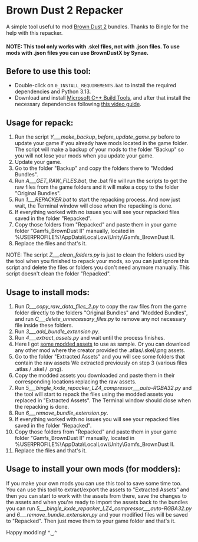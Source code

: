 # Brown Dust 2 Repacker
A simple tool useful to mod [Brown Dust 2](https://www.browndust2.com/en-us/) bundles. Thanks to Bingle for the help with this repacker.


#### NOTE: This tool only works with .skel files, not with .json files. To use mods with .json files you can use BrownDustX by Synae.


## Before to use this tool:

  - Double-click on `0_INSTALL_REQUIREMENTS.bat` to install the required dependencies and Python 3.13.
  - Download and install [Microsoft C++ Build Tools](https://aka.ms/vs/17/release/vs_BuildTools.exe), and after that install the necessary dependencies following [this video guide](https://files.catbox.moe/vqsuix.mp4).



## Usage for repack:

1. Run the script _Y___make_backup_before_update_game.py_ before to update your game if you already have mods located in the game folder. The script will make a backup of your mods to the folder "Backup" so you will not lose your mods when you update your game.
2. Update your game.
3. Go to the folder "Backup" and copy the folders there to "Modded Bundles".
4. Run _A___GET_RAW_FILES.bat_, the .bat file will run the scripts to get the raw files from the game folders and it will make a copy to the folder "Original Bundles".
5. Run _1___REPACKER.bat_ to start the repacking process. And now just wait, the Terminal window will close when the repacking is done.
6. If everything worked with no issues you will see your repacked files saved in the folder "Repacked".
7. Copy those folders from "Repacked" and paste them in your game folder  "Gamfs_BrownDust II" manually, located in %USERPROFILE%\AppData\LocalLow\Unity\Gamfs_BrownDust II.
8. Replace the files and that's it.

NOTE: The script _Z___clean_folders.py_ is just to clean the folders used by the tool when you finished to repack your mods, so you can just ignore this script and delete the files or folders you don't need anymore manually. This script doesn't clean the folder "Repacked".


## Usage to install mods:

1. Run _D___copy_raw_data_files_2.py_ to copy the raw files from the game folder directly to the folders "Original Bundles" and "Modded Bundles", and run _C___delete_unnecessary_files.py_ to remove any not necessary file inside these folders.
2. Run _3___add_bundle_extension.py_.
3. Run _4___extract_assets.py_ and wait until the process finishes.
4. Here I got [some modded assets](https://mega.nz/folder/kDsGiCDC#aTgZj_2lQJ4Qxj4NI-duYg) to use as sample. Or you can download any other mod where the creator provided the .atlas/.skel/.png assets.
5. Go to the folder "Extracted Assets" and you will see some folders that contain the raw assets We extracted previously on step 3 (various files .atlas / .skel / .png).
6. Copy the modded assets you downloaded and paste them in their corresponding locations replacing the raw assets.
7. Run _5___bingle_kxde_repacker_LZ4_compressor___auto-RGBA32.py_ and the tool will start to repack the files using the modded assets you replaced in "Extracted Assets". The Terminal window should close when the repacking is done.
8. Run _6___remove_bundle_extension.py_.
9. If everything worked with no issues you will see your repacked files saved in the folder "Repacked".
10. Copy those folders from "Repacked" and paste them in your game folder  "Gamfs_BrownDust II" manually, located in %USERPROFILE%\AppData\LocalLow\Unity\Gamfs_BrownDust II.
11. Replace the files and that's it.


## Usage to install your own mods (for modders):

If you make your own mods you can use this tool to save some time too. You can use this tool to extract/export the assets to "Extracted Assets" and then you can start to work with the assets from there, save the changes to the assets and when you're ready to import the assets back to the bundles you can run _5___bingle_kxde_repacker_LZ4_compressor___auto-RGBA32.py_ and _6___remove_bundle_extension.py_ and your modified files will be saved to "Repacked". Then just move them to your game folder and that's it.


Happy modding! ^‿^
